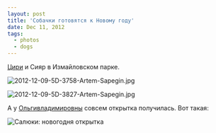```yaml
---
layout: post
title: 'Собачки готовятся к Новому году'
date: Dec 11, 2012
tags:
  - photos
  - dogs
---
```


[Цири](http://birdwatcher.ru/albums/saluki/ "Фотографии салюки Цири") и Сияр в Измайловском парке.

![2012-12-09-5D-3758-Artem-Sapegin.jpg](photo://982)

<!--more-->

![2012-12-09-5D-3827-Artem-Sapegin.jpg](photo://984)

А у [Ольгивладимировны](http://www.facebook.com/oflegontova) совсем открытка получилась. Вот такая:

![Салюки: новогодня открытка](upload://MG-3773.jpg)
